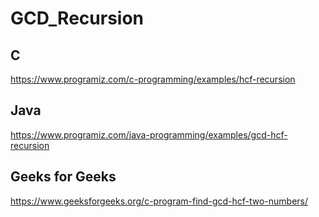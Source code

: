 # GCD_Recursion


## C
https://www.programiz.com/c-programming/examples/hcf-recursion

## Java
https://www.programiz.com/java-programming/examples/gcd-hcf-recursion

## Geeks for Geeks
https://www.geeksforgeeks.org/c-program-find-gcd-hcf-two-numbers/

##
